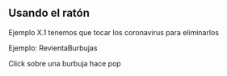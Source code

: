 ## Usando el ratón

Ejemplo X.1 tenemos que tocar los coronavirus para eliminarlos

Ejemplo: RevientaBurbujas

Click sobre una burbuja hace pop